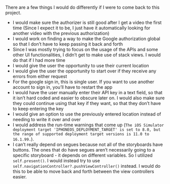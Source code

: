 There are a few things I would do differently if I were to come back to this project.

- I would make sure the authorizer is still good after I get a video the first time (Since I expect it to be, I just have it automatically looking for another video with the previous authorization)
- I would work on finding a way to make the Google authorization global so that I don’t have to keep passing it back and forth
- Since I was mostly trying to focus on the usage of the APIs and some other UI functionalities, I didn’t get to make use of stack views. I would do that if I had more time
- I would give the user the opportunity to use their current location
- I would give the user the opportunity to start over if they receive any errors from either request
- For the google sign in, this is single user. If you want to use another account to sign in, you’ll have to restart the app
- I would have the user manually enter their API key in a text field, so that it isn’t hard coded and easier to obscure later on. I would also make sure they could continue using that key if they want, so that they don’t have to keep entering the key
- I would give an option to use the previously entered location instead of needing to write it over and over
- I would address the run-time warnings that come up (`The iOS Simulator deployment target 'IPHONEOS_DEPLOYMENT_TARGET' is set to 8.0, but the range of supported deployment target versions is 11.0 to 16.1.99.`).
- I can’t really depend on segues because not all of the storyboards have buttons. The ones that do have segues aren’t necessarily going to a specific storyboard - it depends on different variables. So I utilized `self.present()`.
  I would instead try to use `self.navigationController?.pushViewController()` instead. I would do this to be able to move back and forth between the view controllers easier.
